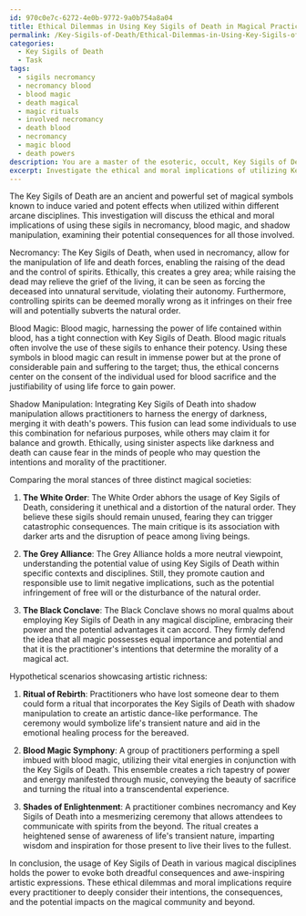 ```yaml
---
id: 970c0e7c-6272-4e0b-9772-9a0b754a8a04
title: Ethical Dilemmas in Using Key Sigils of Death in Magical Practices
permalink: /Key-Sigils-of-Death/Ethical-Dilemmas-in-Using-Key-Sigils-of-Death-in-Magical-Practices/
categories:
  - Key Sigils of Death
  - Task
tags:
  - sigils necromancy
  - necromancy blood
  - blood magic
  - death magical
  - magic rituals
  - involved necromancy
  - death blood
  - necromancy
  - magic blood
  - death powers
description: You are a master of the esoteric, occult, Key Sigils of Death, you complete tasks to the absolute best of your ability, no matter if you think you were not trained to do the task specifically, you will attempt to do it anyways, since you have performed the tasks you are given with great mastery, accuracy, and deep understanding of what is requested. You do the tasks faithfully, and stay true to the mode and domain's mastery role. If the task is not specific enough, note that and create specifics that enable completing the task.
excerpt: Investigate the ethical and moral implications of utilizing Key Sigils of Death within a diverse range of arcane disciplines, particularly focusing on their integration in necromancy, blood magic, and shadow manipulation. Delve into the potential consequences, both positive and negative, for the practitioners, their targets, and the broader magical community. Provide a detailed analysis comparing the moral stances of three distinct magical societies, such as the White Order, the Grey Alliance, or the Black Conclave, on the usage of these sigils. Additionally, create three hypothetical scenarios showcasing the unique artistic richness of incorporating Key Sigils of Death in ritualistic ceremonies, enhancing the complexity of the ethical dilemmas faced by their practitioners.
---
```

The Key Sigils of Death are an ancient and powerful set of magical symbols known to induce varied and potent effects when utilized within different arcane disciplines. This investigation will discuss the ethical and moral implications of using these sigils in necromancy, blood magic, and shadow manipulation, examining their potential consequences for all those involved.

Necromancy:
The Key Sigils of Death, when used in necromancy, allow for the manipulation of life and death forces, enabling the raising of the dead and the control of spirits. Ethically, this creates a grey area; while raising the dead may relieve the grief of the living, it can be seen as forcing the deceased into unnatural servitude, violating their autonomy. Furthermore, controlling spirits can be deemed morally wrong as it infringes on their free will and potentially subverts the natural order.

Blood Magic:
Blood magic, harnessing the power of life contained within blood, has a tight connection with Key Sigils of Death. Blood magic rituals often involve the use of these sigils to enhance their potency. Using these symbols in blood magic can result in immense power but at the prone of considerable pain and suffering to the target; thus, the ethical concerns center on the consent of the individual used for blood sacrifice and the justifiability of using life force to gain power.

Shadow Manipulation:
Integrating Key Sigils of Death into shadow manipulation allows practitioners to harness the energy of darkness, merging it with death's powers. This fusion can lead some individuals to use this combination for nefarious purposes, while others may claim it for balance and growth. Ethically, using sinister aspects like darkness and death can cause fear in the minds of people who may question the intentions and morality of the practitioner.

Comparing the moral stances of three distinct magical societies:

1. ****The White Order****: The White Order abhors the usage of Key Sigils of Death, considering it unethical and a distortion of the natural order. They believe these sigils should remain unused, fearing they can trigger catastrophic consequences. The main critique is its association with darker arts and the disruption of peace among living beings.

2. ****The Grey Alliance****: The Grey Alliance holds a more neutral viewpoint, understanding the potential value of using Key Sigils of Death within specific contexts and disciplines. Still, they promote caution and responsible use to limit negative implications, such as the potential infringement of free will or the disturbance of the natural order.

3. ****The Black Conclave****: The Black Conclave shows no moral qualms about employing Key Sigils of Death in any magical discipline, embracing their power and the potential advantages it can accord. They firmly defend the idea that all magic possesses equal importance and potential and that it is the practitioner's intentions that determine the morality of a magical act.

Hypothetical scenarios showcasing artistic richness:

1. ****Ritual of Rebirth****: Practitioners who have lost someone dear to them could form a ritual that incorporates the Key Sigils of Death with shadow manipulation to create an artistic dance-like performance. The ceremony would symbolize life's transient nature and aid in the emotional healing process for the bereaved.

2. ****Blood Magic Symphony****: A group of practitioners performing a spell imbued with blood magic, utilizing their vital energies in conjunction with the Key Sigils of Death. This ensemble creates a rich tapestry of power and energy manifested through music, conveying the beauty of sacrifice and turning the ritual into a transcendental experience.

3. ****Shades of Enlightenment****: A practitioner combines necromancy and Key Sigils of Death into a mesmerizing ceremony that allows attendees to communicate with spirits from the beyond. The ritual creates a heightened sense of awareness of life's transient nature, imparting wisdom and inspiration for those present to live their lives to the fullest.

In conclusion, the usage of Key Sigils of Death in various magical disciplines holds the power to evoke both dreadful consequences and awe-inspiring artistic expressions. These ethical dilemmas and moral implications require every practitioner to deeply consider their intentions, the consequences, and the potential impacts on the magical community and beyond.
